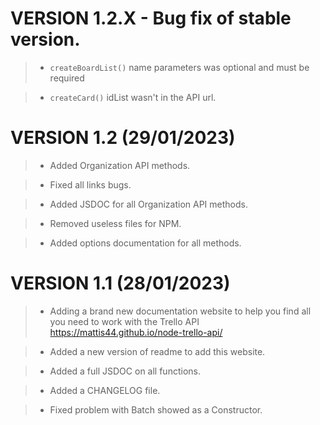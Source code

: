 # VERSION 1.2.X - Bug fix of stable version.

> - `createBoardList()` name parameters was optional and must be required

> - `createCard()` idList wasn't in the API url.

# VERSION 1.2 (29/01/2023)

> - Added Organization API methods.

> - Fixed all links bugs.

> - Added JSDOC for all Organization API methods.

> - Removed useless files for NPM.

> - Added options documentation for all methods.

# VERSION 1.1 (28/01/2023)

> - Adding a brand new documentation website to help you find all you need to work with the Trello API
  https://mattis44.github.io/node-trello-api/


> - Added a new version of readme to add this website.


> - Added a full JSDOC on all functions.


> - Added a CHANGELOG file.


> - Fixed problem with Batch showed as a Constructor.